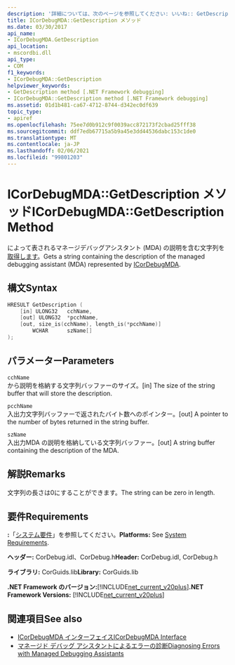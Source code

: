 ```yaml
---
description: '詳細については、次のページを参照してください: いいね:: GetDescription メソッド'
title: ICorDebugMDA::GetDescription メソッド
ms.date: 03/30/2017
api_name:
- ICorDebugMDA.GetDescription
api_location:
- mscordbi.dll
api_type:
- COM
f1_keywords:
- ICorDebugMDA::GetDescription
helpviewer_keywords:
- GetDescription method [.NET Framework debugging]
- ICorDebugMDA::GetDescription method [.NET Framework debugging]
ms.assetid: 01d1b481-ca67-4712-8744-d342ec0df639
topic_type:
- apiref
ms.openlocfilehash: 75ee7d0b912c9f0039acc872173f2cbad25fff38
ms.sourcegitcommit: ddf7edb67715a5b9a45e3dd44536dabc153c1de0
ms.translationtype: MT
ms.contentlocale: ja-JP
ms.lasthandoff: 02/06/2021
ms.locfileid: "99801203"
---
```

# <a name="icordebugmdagetdescription-method"></a><span data-ttu-id="ffba1-103">ICorDebugMDA::GetDescription メソッド</span><span class="sxs-lookup"><span data-stu-id="ffba1-103">ICorDebugMDA::GetDescription Method</span></span>

<span data-ttu-id="ffba1-104">によって表されるマネージデバッグアシスタント (MDA) の説明を含む文字列を [取得します](icordebugmda-interface.md)。</span><span class="sxs-lookup"><span data-stu-id="ffba1-104">Gets a string containing the description of the managed debugging assistant (MDA) represented by [ICorDebugMDA](icordebugmda-interface.md).</span></span>  
  
## <a name="syntax"></a><span data-ttu-id="ffba1-105">構文</span><span class="sxs-lookup"><span data-stu-id="ffba1-105">Syntax</span></span>  
  
```cpp  
HRESULT GetDescription (  
    [in] ULONG32   cchName,  
    [out] ULONG32  *pcchName,  
    [out, size_is(cchName), length_is(*pcchName)]  
        WCHAR      szName[]  
);  
```  
  
## <a name="parameters"></a><span data-ttu-id="ffba1-106">パラメーター</span><span class="sxs-lookup"><span data-stu-id="ffba1-106">Parameters</span></span>  

 `cchName`  
 <span data-ttu-id="ffba1-107">から説明を格納する文字列バッファーのサイズ。</span><span class="sxs-lookup"><span data-stu-id="ffba1-107">[in] The size of the string buffer that will store the description.</span></span>  
  
 `pcchName`  
 <span data-ttu-id="ffba1-108">入出力文字列バッファーで返されたバイト数へのポインター。</span><span class="sxs-lookup"><span data-stu-id="ffba1-108">[out] A pointer to the number of bytes returned in the string buffer.</span></span>  
  
 `szName`  
 <span data-ttu-id="ffba1-109">入出力MDA の説明を格納している文字列バッファー。</span><span class="sxs-lookup"><span data-stu-id="ffba1-109">[out] A string buffer containing the description of the MDA.</span></span>  
  
## <a name="remarks"></a><span data-ttu-id="ffba1-110">解説</span><span class="sxs-lookup"><span data-stu-id="ffba1-110">Remarks</span></span>  

 <span data-ttu-id="ffba1-111">文字列の長さは0にすることができます。</span><span class="sxs-lookup"><span data-stu-id="ffba1-111">The string can be zero in length.</span></span>  
  
## <a name="requirements"></a><span data-ttu-id="ffba1-112">要件</span><span class="sxs-lookup"><span data-stu-id="ffba1-112">Requirements</span></span>  

 <span data-ttu-id="ffba1-113">**:**「[システム要件](../../get-started/system-requirements.md)」を参照してください。</span><span class="sxs-lookup"><span data-stu-id="ffba1-113">**Platforms:** See [System Requirements](../../get-started/system-requirements.md).</span></span>  
  
 <span data-ttu-id="ffba1-114">**ヘッダー:** CorDebug.idl、CorDebug.h</span><span class="sxs-lookup"><span data-stu-id="ffba1-114">**Header:** CorDebug.idl, CorDebug.h</span></span>  
  
 <span data-ttu-id="ffba1-115">**ライブラリ:** CorGuids.lib</span><span class="sxs-lookup"><span data-stu-id="ffba1-115">**Library:** CorGuids.lib</span></span>  
  
 <span data-ttu-id="ffba1-116">**.NET Framework のバージョン:**[!INCLUDE[net_current_v20plus](../../../../includes/net-current-v20plus-md.md)]</span><span class="sxs-lookup"><span data-stu-id="ffba1-116">**.NET Framework Versions:** [!INCLUDE[net_current_v20plus](../../../../includes/net-current-v20plus-md.md)]</span></span>  
  
## <a name="see-also"></a><span data-ttu-id="ffba1-117">関連項目</span><span class="sxs-lookup"><span data-stu-id="ffba1-117">See also</span></span>

- [<span data-ttu-id="ffba1-118">ICorDebugMDA インターフェイス</span><span class="sxs-lookup"><span data-stu-id="ffba1-118">ICorDebugMDA Interface</span></span>](icordebugmda-interface.md)
- [<span data-ttu-id="ffba1-119">マネージド デバッグ アシスタントによるエラーの診断</span><span class="sxs-lookup"><span data-stu-id="ffba1-119">Diagnosing Errors with Managed Debugging Assistants</span></span>](../../debug-trace-profile/diagnosing-errors-with-managed-debugging-assistants.md)
